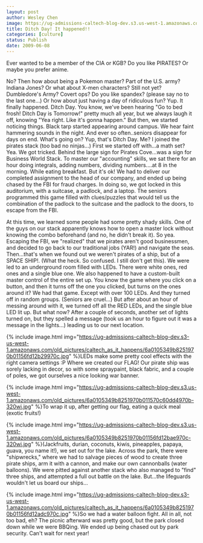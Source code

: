 ```yaml
---
layout: post
author: Wesley Chen
image: https://ug-admissions-caltech-blog-dev.s3.us-west-1.amazonaws.com/old_pictures/6a0105349b8251970b01156fd12d3c970c-320wi.jpg
title: Ditch Day! It happened!!
categories: [culture]
status: Publish
date: 2009-06-08
---
```


Ever wanted to be a member of the CIA or KGB? 
Do you like PIRATES? Or maybe you prefer anime.

No? 
Then how about being a Pokemon master? Part of the U.S. army? 
Indiana Jones? Or what about X-men characters? 
Still not yet?
Dumbledore's Army? Covert ops? Do you like spandex? (please say no to the last one...) 
Or how about just having a day of ridiculous fun?
Yup. It finally happened. Ditch Day. You know, we've been hearing "Go to bed frosh! Ditch Day is Tomorrow!" pretty much all year, but we always laugh it off, knowing "Yea right. Like it's gonna happen." But then, we started noticing things. Black tarp started appearing around campus. We hear faint hammering sounds in the night. And ever so often..seniors disappear for days on end. What's going on?
Yup, that's Ditch Day. Me? I joined the pirates stack (too bad no ninjas...)
First we started off with...a math set? Yea. We got tricked. Behind the large sign for Pirates Cove...was a sign for Business World Stack. To master our "accounting" skills, we sat there for an hour doing integrals, adding numbers, dividing numbers....at 8 in the morning. While eating breakfast. 
But it's ok! We had to deliver our completed assignment to the head of our company, and ended up being chased by the FBI for fraud charges. In doing so, we got locked in this auditorium, with a suitcase, a padlock, and a laptop. 
The seniors programmed this game filled with clues/puzzles that would tell us the combination of the padlock to the suitcase and the padlock to the doors, to escape from the FBI.

At this time, we learned some people had some pretty shady skills. One of the guys on our stack apparently knows how to open a master lock without knowing the combo beforehand (and no, he didn't break it). So yea. Escaping the FBI, we "realized" that we pirates aren't good businessmen, and decided to go back to our traditional jobs (YAR!) and navigate the seas. 
Then...that's when we found out we weren't pirates of a ship, but of a SPACE SHIP!. (What the heck. So confused. I still don't get this). We were led to an underground room filled with LEDs. There were white ones, red ones and a single blue one. We also happened to have a custom-built master control of the entire set up. You know the game where you click on a button, and then it turns off the one you clicked, but turns on the ones around it? We had that game. Except with over 100 LEDs. And they turned off in random groups. (Seniors are cruel...)
But after about an hour of messing around with it, we turned off all the RED LEDs, and the single blue LED lit up. But what now? After a couple of seconds, another set of lights turned on, but they spelled a message (took us an hour to figure out it was a message in the lights...) leading us to our next location. 

{% include image.html img="https://ug-admissions-caltech-blog-dev.s3-us-west-1.amazonaws.com/old_pictures/caltech_as_it_happens/6a0105349b8251970b01156fd12b29970c.jpg" %}LEDs make some pretty cool effects with the right camera settings :P
Where we created our FLAG! Our pirate ship was sorely lacking in decor, so with some spraypaint, black fabric, and a couple of poles, we got ourselves a nice looking war banner. 

{% include image.html img="https://ug-admissions-caltech-blog-dev.s3.us-west-1.amazonaws.com/old_pictures/6a0105349b8251970b011570c60dd4970b-320wi.jpg" %}To wrap it up, after getting our flag, eating a quick meal (exotic fruits!)

{% include image.html img="https://ug-admissions-caltech-blog-dev.s3.us-west-1.amazonaws.com/old_pictures/6a0105349b8251970b01156fd12bae970c-320wi.jpg" %}(Jackfruits, durian, coconuts, kiwis, pineapples, papaya, guava, you name it!),
we set out for the lake. Across the park, there were "shipwrecks," where we had to salvage pieces of wood to create three pirate ships, arm it with a cannon, and make our own cannonballs (water balloons). We were pitted against another stack who also managed to "find" three ships, and attempted a full out battle on the lake. But...the lifeguards wouldn't let us board our ships...


{% include image.html img="https://ug-admissions-caltech-blog-dev.s3-us-west-1.amazonaws.com/old_pictures/caltech_as_it_happens/6a0105349b8251970b01156fd12adc970c.jpg" %}So we had a water balloon fight. 
All in all, not too bad, eh? The picnic afterward was pretty good, but the park closed down while we were BBQing. We ended up being chased out by park security. 
Can't wait for next year!
